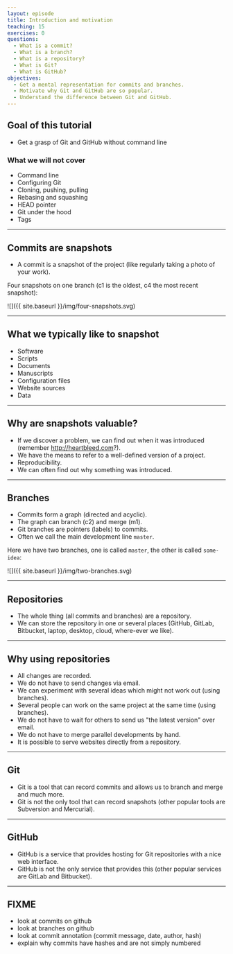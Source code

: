 ```yaml
---
layout: episode
title: Introduction and motivation
teaching: 15
exercises: 0
questions:
  - What is a commit?
  - What is a branch?
  - What is a repository?
  - What is Git?
  - What is GitHub?
objectives:
  - Get a mental representation for commits and branches.
  - Motivate why Git and GitHub are so popular.
  - Understand the difference between Git and GitHub.
---
```


## Goal of this tutorial

- Get a grasp of Git and GitHub without command line


### What we will not cover

- Command line
- Configuring Git
- Cloning, pushing, pulling
- Rebasing and squashing
- HEAD pointer
- Git under the hood
- Tags

---

## Commits are snapshots

- A commit is a snapshot of the project (like regularly taking a photo of your work).

Four snapshots on one branch (c1 is the oldest, c4 the most recent snapshot):

![]({{ site.baseurl }}/img/four-snapshots.svg)

---

## What we typically like to snapshot

- Software
- Scripts
- Documents
- Manuscripts
- Configuration files
- Website sources
- Data

---

## Why are snapshots valuable?

- If we discover a problem, we can find out when it was introduced (remember http://heartbleed.com?).
- We have the means to refer to a well-defined version of a project.
- Reproducibility.
- We can often find out why something was introduced.

---

## Branches

- Commits form a graph (directed and acyclic).
- The graph can branch (c2) and merge (m1).
- Git branches are pointers (labels) to commits.
- Often we call the main development line `master`.

Here we have two branches, one is called `master`, the other is called `some-idea`:

![]({{ site.baseurl }}/img/two-branches.svg)

---

## Repositories

- The whole thing (all commits and branches) are a repository.
- We can store the repository in one or several places (GitHub, GitLab, Bitbucket, laptop, desktop, cloud, where-ever we like).

---

## Why using repositories

- All changes are recorded.
- We do not have to send changes via email.
- We can experiment with several ideas which might not work out (using branches).
- Several people can work on the same project at the same time (using branches).
- We do not have to wait for others to send us "the latest version" over email.
- We do not have to merge parallel developments by hand.
- It is possible to serve websites directly from a repository.

---

## Git

- Git is a tool that can record commits and allows us to branch and merge and much more.
- Git is not the only tool that can record snapshots (other popular tools are Subversion and Mercurial).

---

## GitHub

- GitHub is a service that provides hosting for Git repositories with a nice web interface.
- GitHub is not the only service that provides this (other popular services are GitLab and Bitbucket).

---

## FIXME

- look at commits on github
- look at branches on github
- look at commit annotation (commit message, date, author, hash)
- explain why commits have hashes and are not simply numbered
